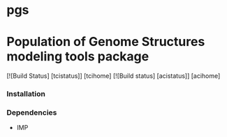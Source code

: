 # pgs
Population of Genome Structures modeling tools package
======================================================
[![Build Status] [tcistatus]] [tcihome]
[![Build status] [acistatus]] [acihome]
### Installation


### Dependencies
+ IMP

